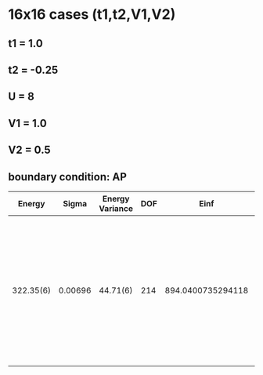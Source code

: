 # 16x16 cases (t1,t2,V1,V2)
## t1 = 1.0
## t2 = -0.25
## U = 8
## V1 = 1.0
## V2 = 0.5
## boundary condition: AP

| Energy    | Sigma   | Energy Variance | DOF | Einf              | Method                                                       | Reference |
|-----------|---------|-----------------|-----|-------------------|--------------------------------------------------------------|-----------|
| 322.35(6) | 0.00696 | 44.71(6)        | 214 | 894.0400735294118 | mVMC with SU(2) and momentum projections (gamma point) + RBM + Lanczos (Ne = 214), alpha = 2, with 1x1 RBM subpsace | TODO: ask Michael |
